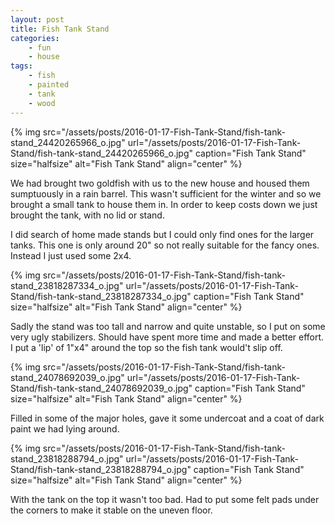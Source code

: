 ```yaml
---
layout: post
title: Fish Tank Stand
categories:
    - fun
    - house
tags:
    - fish
    - painted
    - tank
    - wood
---
```


{% img src="/assets/posts/2016-01-17-Fish-Tank-Stand/fish-tank-stand_24420265966_o.jpg" url="/assets/posts/2016-01-17-Fish-Tank-Stand/fish-tank-stand_24420265966_o.jpg" caption="Fish Tank Stand" size="halfsize" alt="Fish Tank Stand" align="center" %}

We had brought two goldfish with us to the new house and housed them sumptuously in a rain barrel. This wasn't sufficient for the winter and so we brought a small tank to house them in. In order to keep costs down we just brought the tank, with no lid or stand.

I did search of home made stands but I could only find ones for the larger tanks. This one is only around 20" so not really suitable for the fancy ones. Instead I just used some 2x4.

{% img src="/assets/posts/2016-01-17-Fish-Tank-Stand/fish-tank-stand_23818287334_o.jpg" url="/assets/posts/2016-01-17-Fish-Tank-Stand/fish-tank-stand_23818287334_o.jpg" caption="Fish Tank Stand" size="halfsize" alt="Fish Tank Stand" align="center" %}

Sadly the stand was too tall and narrow and quite unstable, so I put on some very ugly stabilizers. Should have spent more time and made a better effort. I put a 'lip' of 1"x4" around the top so the fish tank would't slip off.

{% img src="/assets/posts/2016-01-17-Fish-Tank-Stand/fish-tank-stand_24078692039_o.jpg" url="/assets/posts/2016-01-17-Fish-Tank-Stand/fish-tank-stand_24078692039_o.jpg" caption="Fish Tank Stand" size="halfsize" alt="Fish Tank Stand" align="center" %}

Filled in some of the major holes, gave it some undercoat and a coat of dark paint we had lying around.

{% img src="/assets/posts/2016-01-17-Fish-Tank-Stand/fish-tank-stand_23818288794_o.jpg" url="/assets/posts/2016-01-17-Fish-Tank-Stand/fish-tank-stand_23818288794_o.jpg" caption="Fish Tank Stand" size="halfsize" alt="Fish Tank Stand" align="center" %}

With the tank on the top it wasn't too bad. Had to put some felt pads under the corners to make it stable on the uneven floor.